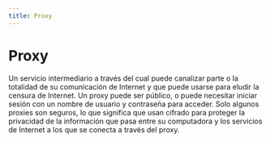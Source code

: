 ```yaml
---
title: Proxy
---
```

# Proxy 

Un servicio intermediario a través del cual puede canalizar parte o la totalidad de su comunicación de Internet y que puede usarse para eludir la censura de Internet. Un proxy puede ser público, o puede necesitar iniciar sesión con un nombre de usuario y contraseña para acceder. Solo algunos proxies son seguros, lo que significa que usan cifrado para proteger la privacidad de la información que pasa entre su computadora y los servicios de Internet a los que se conecta a través del proxy.